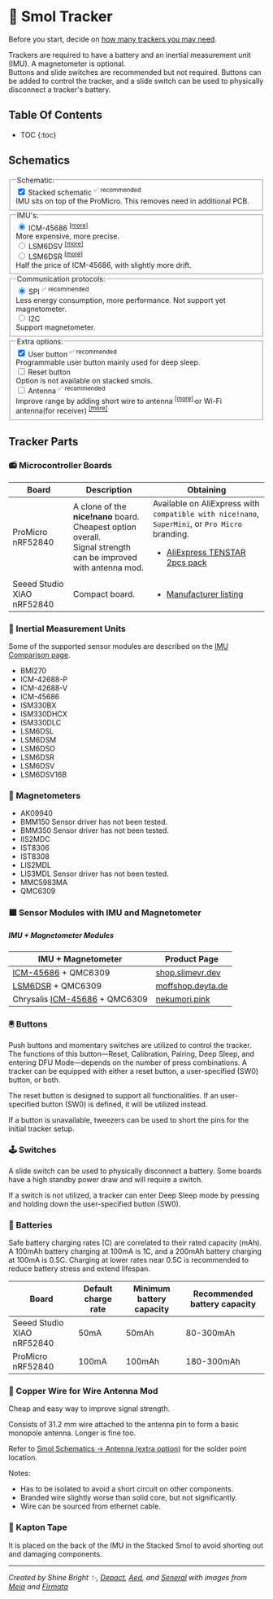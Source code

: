 <link rel="stylesheet" href="../assets/css/smol-slimes.css">

# 🏃 Smol Tracker

Before you start, decide on [how many trackers you may need](../../slimevr101.md#how-many-trackers-do-you-need).

Trackers are required to have a battery and an inertial measurement unit (IMU). A magnetometer is optional.\
Buttons and slide switches are recommended but not required. Buttons can be added to control the tracker, and a slide switch can be used to physically disconnect a tracker's battery.

## Table Of Contents

- TOC
  {:toc}

## Schematics

<form id="schematicForm">
  <fieldset class="form-field-group">
    <legend>Schematic:</legend>
    <label class="form-field-input-container">
      <div class="form-field-input">
        <input type="checkbox" name="isStacked" checked="checked" />
        Stacked schematic
        <sup>✅ recommended</sup>
      </div>
      <span class="form-field-description">
        IMU sits on top of the ProMicro. This removes need in additional PCB.
      </span>
    </label>
  </fieldset>
  <fieldset class="form-field-group">
    <legend>IMU's:</legend>
    <label class="form-field-input-container">
      <div class="form-field-input">
        <input type="radio" name="IMU" value="ICM-45686" checked="checked" />
        ICM-45686
        <sup>
          <a href="../../diy/imu-comparison.md#icm-45686" target="_blank"> [more] </a>
        </sup>
      </div>
      <span class="form-field-description">
        More expensive, more precise.
      </span>
    </label>
    <label class="form-field-input-container">
      <div class="form-field-input">
        <input type="radio" name="IMU" value="LSM6DSV" /> LSM6DSV
        <sup>
          <a href="../../diy/imu-comparison.md#lsm6dsv" target="_blank"> [more] </a>
        </sup>
      </div>
    </label>
    <label class="form-field-input-container">
      <div class="form-field-input">
        <input type="radio" name="IMU" value="LSM6DSR" /> LSM6DSR
        <sup>
          <a href="../../diy/imu-comparison.md#lsm6dsr" target="_blank">[more]</a>
        </sup>
      </div>
      <span class="form-field-description">
        Half the price of ICM-45686, with slightly more drift.
      </span>
    </label>
  </fieldset>
  <fieldset class="form-field-group">
    <legend>Communication protocols:</legend>
    <label class="form-field-input-container">
      <div class="form-field-input">
        <input type="radio" name="Protocol" value="SPI" checked="checked" />
        SPI
        <sup>✅ recommended</sup>
      </div>
      <span class="form-field-description">
        Less energy consumption, more performance. Not support yet magnetometer.
      </span>
    </label>
    <label class="form-field-input-container">
      <div class="form-field-input">
        <input type="radio" name="Protocol" value="I2C" /> I2C
      </div>
      <span class="form-field-description">
        Support magnetometer.
      </span>
    </label>
  </fieldset>
  <fieldset class="form-field-group">
    <legend>Extra options:</legend>
    <label class="form-field-input-container">
      <div class="form-field-input">
        <input type="checkbox" name="HasUserButton" checked="checked" />
        User button
        <sup>✅ recommended</sup>
      </div>
      <span class="form-field-description">
        Programmable user button mainly used for deep sleep.
      </span>
    </label>
    <label class="form-field-input-container">
      <div class="form-field-input">
        <input type="checkbox" name="hasResetButton" />
        Reset button
      </div>
      <span class="form-field-description">
        Option is not available on stacked smols.
      </span>
    </label>
    <label class="form-field-input-container">
      <div class="form-field-input">
        <input type="checkbox" name="hasAntenna" />
        Antenna
        <sup>✅ recommended</sup>
      </div>
      <span class="form-field-description">
        Improve range by adding short wire to antenna
        <sup>
          <a
            href="./smol-receiver.html#option-2-wire-antenna-mod"
            target="_blank"
          >
            [more]
          </a>
        </sup>
        or Wi-Fi antenna(for receiver)
        <sup>
          <a
            href="./smol-receiver.html#option-3-wi-fi-antenna-mod"
            target="_blank"
          >
            [more]
          </a>
        </sup>
      </span>
    </label>
  </fieldset>
</form>

<div
  id="schema-canvas"
  class="chip"
></div>

## Tracker Parts

### 📻 Microcontroller Boards

<div class="table-wrapper">
  <table>
    <thead>
      <tr>
        <th>Board</th>
        <th>Description</th>
        <th>Obtaining</th>
      </tr>
    </thead>
    <tbody>
      <tr>
        <td>
          <span id="ProMicro"> ProMicro nRF52840 </span>
        </td>
        <td>
          A clone of the <strong>nice!nano</strong> board. Cheapest option
          overall. <br />
          Signal strength can be improved with antenna mod.
        </td>
        <td>
          Available on AliExpress with
          <code>compatible with nice!nano</code>, <code>SuperMini</code>, or
          <code>Pro Micro</code> branding.
          <ul>
            <li>
              <a href="https://pl.aliexpress.com/item/1005007738886550.html">
                AliExpress TENSTAR 2pcs pack
              </a>
            </li>
          </ul>
        </td>
      </tr>
      <tr>
        <td>
          <span id="XIAO"> Seeed Studio XIAO nRF52840 </span>
        </td>
        <td>Compact board.</td>
        <td>
          <ul>
            <li>
              <a href="https://www.seeedstudio.com/Seeed-XIAO-BLE-nRF52840-p-5201.html">
                Manufacturer listing
              </a>
            </li>
          </ul>
        </td>
      </tr>
    </tbody>
  </table>
</div>

### 🧭 Inertial Measurement Units

Some of the supported sensor modules are described on the [IMU Comparison page](../../diy/imu-comparison.md).

- BMI270
- ICM-42688-P
- ICM-42688-V
- ICM-45686
- ISM330BX
- ISM330DHCX
- ISM330DLC
- LSM6DSL
- LSM6DSM
- LSM6DSO
- LSM6DSR
- LSM6DSV
- LSM6DSV16B

### 🧲 Magnetometers

- AK09940
- <div class="tooltip-text-container">BMM150
   <span class="tooltip-text">Sensor driver has not been tested.</span>
  </div>
- <div class="tooltip-text-container">BMM350
   <span class="tooltip-text">Sensor driver has not been tested.</span>
  </div>
- IIS2MDC
- IST8306
- IST8308
- LIS2MDL
- <div class="tooltip-text-container">LIS3MDL
   <span class="tooltip-text">Sensor driver has not been tested.</span>
  </div>
- MMC5983MA
- QMC6309

### 🟩 Sensor Modules with IMU and Magnetometer

##### IMU + Magnetometer Modules

<div class="table-wrapper">
    <table>
        <thead>
            <tr>
                <th>IMU + Magnetometer</th>
                <th>Product Page</th>
            </tr>
        </thead>
        <tbody>
            <tr>
                <td>
                    <a href="../../diy/imu-comparison.md#icm-45686">ICM-45686</a> +
                    QMC6309
                </td>
                <td>
                    <a href="https://shop.slimevr.dev/products/slimevr-mumo-breakout-module-v1-icm-45686-qmc6309">
                        shop.slimevr.dev
                    </a>
                </td>
            </tr>
            <tr>
                <td><a href="../../diy/imu-comparison.md#lsm6dsr">LSM6DSR</a> + QMC6309</td>
                <td>
                    <a href="https://moffshop.deyta.de/products/lsm6dsr">
                        moffshop.deyta.de
                    </a>
                </td>
            </tr>
            <tr>
                <td>
                    Chrysalis <a href="../../diy/imu-comparison.md#icm-45686">ICM-45686</a> +
                    QMC6309
                </td>
                <td>
                    <a href="https://nekumori.pink/products/chysalis-v1_3">
                        nekumori.pink
                    </a>
                </td>
            </tr>
        </tbody>
    </table>
</div>

### 🖲️ Buttons

Push buttons and momentary switches are utilized to control the tracker. The functions of this button—Reset, Calibration, Pairing, Deep Sleep, and entering DFU Mode—depends on the number of press combinations. A tracker can be equipped with either a reset button, a user-specified (SW0) button, or both.

The reset button is designed to support all functionalities. If an user-specified button (SW0) is defined, it will be utilized instead.

If a button is unavailable, tweezers can be used to short the pins for the initial tracker setup.

### 🕹️ Switches

A slide switch can be used to physically disconnect a battery. Some boards have a high standby power draw and will require a switch.

If a switch is not utilized, a tracker can enter Deep Sleep mode by pressing and holding down the user-specified button (SW0).

### 🔋 Batteries

Safe battery charging rates (C) are correlated to their rated capacity (mAh). A 100mAh battery charging at 100mA is 1C, and a 200mAh battery charging at 100mA is 0.5C. Charging at lower rates near 0.5C is recommended to reduce battery stress and extend lifespan.

| Board                      | Default charge rate | Minimum battery capacity | Recommended battery capacity |
| -------------------------- | ------------------- | ------------------------ | ---------------------------- |
| Seeed Studio XIAO nRF52840 | 50mA                | 50mAh                    | 80-300mAh                    |
| ProMicro nRF52840          | 100mA               | 100mAh                   | 180-300mAh                   |

### 📶 Copper Wire for Wire Antenna Mod

Cheap and easy way to improve signal strength.

Consists of 31.2 mm wire attached to the antenna pin to form a basic monopole antenna. Longer is fine too.

Refer to <a href="#schematics">Smol Schematics -> Antenna (extra option)</a> for the solder point location.

Notes:
- Has to be isolated to avoid a short circuit on other components.
- Branded wire slightly worse than solid core, but not significantly.
- Wire can be sourced from ethernet cable.

### 📏 Kapton Tape

It is placed on the back of the IMU in the Stacked Smol to avoid shorting out and damaging components.

<hr/>

*Created by Shine Bright ✨, [Depact](https://github.com/Depact), [Aed](https://github.com/Aed-1), and [Seneral](https://github.com/Seneral) with images from [Meia](https://github.com/kounocom) and [Firmata](https://github.com/Firmatorenio)*

<link rel="stylesheet" href="../assets/css/smol-slimes.css" />
<link rel="stylesheet" href="../assets/css/smol-tracker-schematics.css" />
<script src="../assets/js/smol-tracker-schematics.js"></script>
